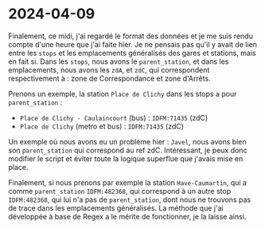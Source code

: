# 2024-04-09

Finalement, ce midi, j'ai regardé le format des données et je me suis rendu compte d'une heure que j'ai faite hier. Je
ne pensais pas qu'il y avait de lien entre les `stops` et les emplacements généralisés des gares et stations, mais en
fait si. Dans les `stops`, nous avons le `parent_station`, et dans les emplacements, nous avons les `zdA`, et `zdC`, qui
correspondent respectivement à : zone de Correspondance et zone d'Arrêts.

Prenons un exemple, la station `Place de Clichy` dans les stops a pour `parent_station` :

- `Place de Clichy - Caulaincourt` (bus) : `IDFM:71435` (zdC)
- `Place de Clichy` (metro et bus) : `IDFM:71435` (zdC)

Un exemple où nous avons eu un problème hier : `Javel`, nous avons bien son `parent_station` qui correspond au ref zdC.
Intéressant, je peux donc modifier le script et éviter toute la logique superflue que j'avais mise en place.

Finalement, si nous prenons par exemple la station `Have-Caumartin`, qui a comme `parent_station` `IDFM:482368`, qui
correspond à un autre stop `IDFM:482368`, qui lui n'a pas de `parent_station`, dont nous ne trouvons pas de trace
dans les emplacements généralisés. La méthode que j'ai développée à base de Regex a le mérite de fonctionner, je la
laisse ainsi.
